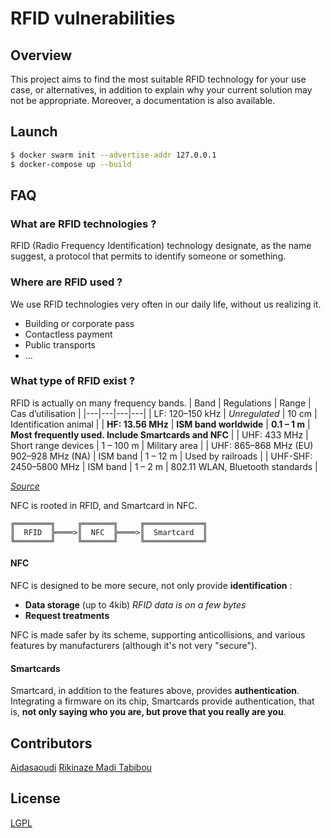 # RFID vulnerabilities

## Overview

This project aims to find the most suitable RFID technology for your use case, or alternatives, in addition to explain why your current solution may not be appropriate.
Moreover, a documentation is also available.


## Launch

```sh
$ docker swarm init --advertise-addr 127.0.0.1
$ docker-compose up --build
```

## FAQ
### What are RFID technologies ?

RFID (Radio Frequency Identification) technology designate, as the name suggest, a protocol that permits to identify someone or something.

### Where are RFID used ?

We use RFID technologies very often in our daily life, without us realizing it.
- Building or corporate pass
- Contactless payment
- Public transports
- ...

### What type of RFID exist ?

RFID is actually on many frequency bands.
| Band | Regulations | Range | Cas d’utilisation |
|---|---|---|---|
| LF: 120–150 kHz | *Unregulated* | 10 cm | Identification animal |
| **HF: 13.56 MHz** | **ISM band worldwide** | **0.1 – 1 m** | **Most frequently used. Include Smartcards and NFC** |
| UHF: 433 MHz | Short range devices | 1 – 100 m | Military area |
| UHF: 865–868 MHz (EU) 902–928 MHz (NA) | ISM band | 1 – 12 m | Used by railroads |
| UHF-SHF: 2450–5800 MHz | ISM band | 1 – 2 m | 802.11 WLAN, Bluetooth standards |

*[Source](https://en.wikipedia.org/wiki/Radio-frequency_identification)*

NFC is rooted in RFID, and Smartcard in NFC.
```
╔════════╗     ╔═══════╗     ╔═════════════╗
║  RFID  ╠════>║  NFC  ╠════>║  Smartcard  ║
╚════════╝     ╚═══════╝     ╚═════════════╝
```

#### NFC

NFC is designed to be more secure, not only provide **identification** :
- **Data storage** (up to 4kib) *RFID data is on a few bytes*
- **Request treatments**

NFC is made safer by its scheme, supporting anticollisions, and various features by manufacturers (although it's not very "secure").


#### Smartcards

Smartcard, in addition to the features above, provides **authentication**.
Integrating a firmware on its chip, Smartcards provide authentication, that is, __not only saying who you are, but prove that you really are you__.


## Contributors

[Aidasaoudi](https://github.com/Aidasaoudi)
[Rikinaze Madi Tabibou](https://github.com/Aidasaoudi)


## License

[LGPL](LICENSE)